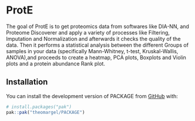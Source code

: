 
<!-- README.md is generated from README.Rmd. Please edit that file -->

# ProtE

<!-- badges: start -->
<!-- badges: end -->

The goal of ProtE is to get proteomics data from softwares like DIA-NN,
and Proteome Discoverer and apply a variety of processes like Filtering,
Imputation and Normalization and afterwards it checks the quality of the
data. Then it performs a statistical analysis between the different
Groups of samples in your data (specifically Mann-Whitney, t-test,
Kruskal-Wallis, ANOVA),and proceeds to create a heatmap, PCA plots,
Boxplots and Violin plots and a protein abundance Rank plot.

## Installation

You can install the development version of PACKAGE from
[GitHub](https://github.com/) with:

``` r
# install.packages("pak")
pak::pak("theomargel/PACKAGE")
```
